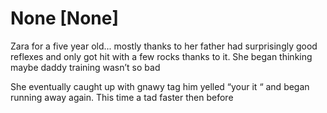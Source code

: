 # None [None]
Zara for a five year old... mostly thanks to her father had surprisingly good reflexes and only got hit with a few rocks thanks to it. She began thinking maybe daddy training wasn’t so bad 

She eventually caught up with gnawy tag him yelled “your it “ and began running away again. This time a tad faster then before
